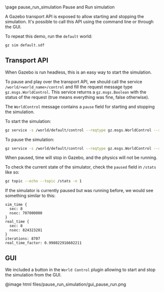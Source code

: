\page pause_run_simulation Pause and Run simulation

A Gazebo transport API is exposed to allow starting and stopping the simulation.
It's possible to call this API using the command line or through the GUI.

To repeat this demo, run the `default` world:
```bash
gz sim default.sdf
```

## Transport API

When Gazebo is run headless, this is an easy way to start the simulation.

To pause and play over the transport API, we should call the service `/world/<world_name>/control` and fill the request message type
`gz.msgs.WorldControl`. This service returns a `gz.msgs.Boolean` with the status of the request (true means everything was fine, false otherwise).

The `WorldControl` message contains a `pause` field for starting and stopping the simulation.

To start the simulation:

```bash
gz service -s /world/default/control --reqtype gz.msgs.WorldControl --reptype gz.msgs.Boolean --timeout 3000 --req 'pause: false'
```

To pause the simulation:

```bash
gz service -s /world/default/control --reqtype gz.msgs.WorldControl --reptype gz.msgs.Boolean --timeout 3000 --req 'pause: true'
```

When paused, time will stop in Gazebo, and the physics will not be running.

To check the current state of the simulator, check the `paused` field in `/stats` like so:
```bash
gz topic --echo --topic /stats -n 1
```
If the simulator is currently paused but was running before, we would see something similar to this:
```text
sim_time {
  sec: 8
  nsec: 707000000
}
real_time {
  sec: 8
  nsec: 824323281
}
iterations: 8707
real_time_factor: 0.998022916602211
```


## GUI

We included a button in the `World Control` plugin allowing to start and stop the simulation from the GUI.

@image html files/pause_run_simulation/gui_pause_run.png
